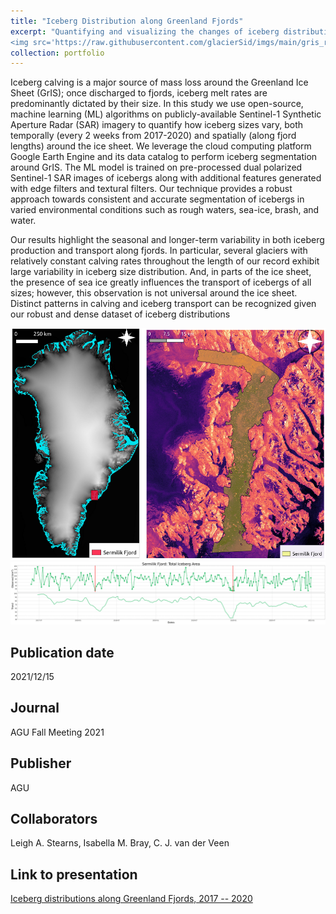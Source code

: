 ```yaml
---
title: "Iceberg Distribution along Greenland Fjords"
excerpt: "Quantifying and visualizing the changes of iceberg distribution in fjords around the Greenland Ice Sheet.<br/>
<img src='https://raw.githubusercontent.com/glacierSid/imgs/main/gris_roi_v3_gxvseb_thumbnails.jpg' class = 'center'>"
collection: portfolio
---
```


Iceberg calving is a major source of mass loss around the Greenland Ice Sheet (GrIS); once discharged to fjords,
iceberg melt rates are predominantly dictated by their size. In this study we use open-source, machine learning (ML)
algorithms on publicly-available Sentinel-1 Synthetic Aperture Radar (SAR) imagery to quantify how iceberg sizes
vary, both temporally (every 2 weeks from 2017-2020) and spatially (along fjord lengths) around the ice sheet. We
leverage the cloud computing platform Google Earth Engine and its data catalog to perform iceberg segmentation
around GrIS. The ML model is trained on pre-processed dual polarized Sentinel-1 SAR images of icebergs along with
additional features generated with edge filters and textural filters. Our technique provides a robust approach towards
consistent and accurate segmentation of icebergs in varied environmental conditions such as rough waters, sea-ice,
brash, and water. <br/>

Our results highlight the seasonal and longer-term variability in both iceberg production and transport along
fjords. In particular, several glaciers with relatively constant calving rates throughout the length of our record exhibit
large variability in iceberg size distribution. And, in parts of the ice sheet, the presence of sea ice greatly influences the
transport of icebergs of all sizes; however, this observation is not universal around the ice sheet. Distinct patterns in
calving and iceberg transport can be recognized given our robust and dense dataset of iceberg distributions

![Sermilik_ROI](https://raw.githubusercontent.com/glacierSid/imgs/cbc76b6e64163c1cefeb150866d589ea0852b069/sermilik_roi_joined.png)
![Sermilik_timeseries](https://raw.githubusercontent.com/glacierSid/imgs/main/sermilik_timeseries_trendOnly_may17-dec2020_v3_hgldk1.png)

## Publication date 
2021/12/15

## Journal
AGU Fall Meeting 2021

## Publisher
AGU

## Collaborators
Leigh A. Stearns, Isabella M. Bray, C. J. van der Veen

## Link to presentation
<a href = 'https://agu2021fallmeeting-agu.ipostersessions.com/Default.aspx?s=F3-9C-E4-62-A1-C2-E8-F0-EA-2A-2C-FA-B1-4F-27-75'> Iceberg distributions along Greenland Fjords, 2017 -- 2020 </a>
